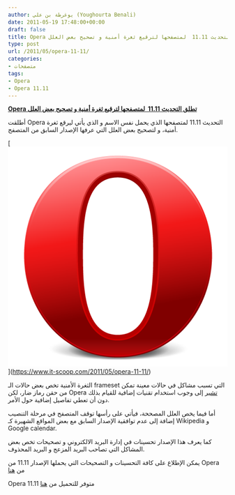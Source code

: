 ```yaml
---
author: يوغرطة بن علي (Youghourta Benali)
date: 2011-05-19 17:48:00+00:00
draft: false
title: Opera تطلق التحديث 11.11  لمتصفحها لترقيع ثغرة أمنية و تصحيح بعض العلل
type: post
url: /2011/05/opera-11-11/
categories:
- متصفحات
tags:
- Opera
- Opera 11.11
---
```


[**Opera تطلق التحديث 11.11  لمتصفحها لترقيع ثغرة أمنية و تصحيح بعض العلل**](https://www.it-scoop.com/2011/05/opera-11-11/)


أطلقت Opera التحديث 11.11 لمتصفحها الذي يحمل نفس الاسم و الذي يأتي ليرقع ثغرة أمنية، و لتصحيح بعض العلل التي عرفها الإصدار السابق من المتصفح.

[[![](Opera_512x512.png)
](https://www.it-scoop.com/2011/05/opera-11-11/)](https://www.it-scoop.com/2011/05/opera-11-11/)

الثغرة الأمنية تخص بعض حالات الـ frameset التي تسبب مشاكل في حالات معينة تمكن من حقن رماز ضار، لكن Opera [تشير](http://www.opera.com/support/kb/view/992/) إلى وجوب استخدام تقنيات إضافية للقيام بذلك دون أن تعطي تفاصيل إضافية حول الأمر.

أما فيما يخص العلل المصححة، فيأتي على رأسها توقف المتصفح في مرحلة التنصيب إضافة إلى عدم توافقية الإصدار السابق مع بعض المواقع الشهيرة كـ Wikipedia و Google calendar.

كما يعرف هذا الإصدار تحسينات في إدارة البريد الالكتروني و تصحيحات تخص بعض المشاكل التي تصاحب البريد المزعج و البريد المحذوف.

يمكن الإطلاع على كافة التحسينات و التصحيحات التي يحملها الإصدار 11.11 من Opera من [هنا](http://www.opera.com/docs/changelogs/windows/1111/)

Opera 11.11 متوفر للتحميل من [هنا](http://www.opera.com/browser/)

